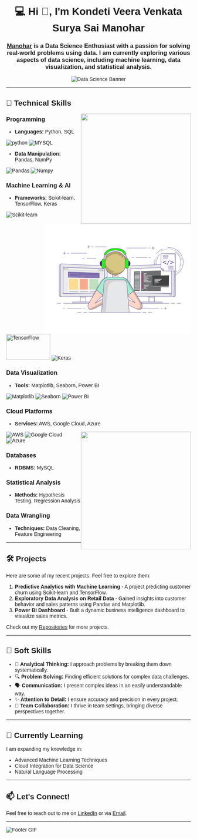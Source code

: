 
<h1 align="center"><font face="Arial">💻 Hi 👋, I'm Kondeti Veera Venkata Surya Sai Manohar </h1>
<h3 align="center"><font face="Arial"><a href="https://www.linkedin.com/in/manohar-kondeti/" target="_blank" rel="noreferrer">Manohar</a> is a Data Science Enthusiast with a passion for solving real-world problems using data. I am currently exploring various aspects of data science, including machine learning, data visualization, and statistical analysis.</font></h3>

<div align="center">
    <img src="https://github.com/user-attachments/assets/8270442c-df8c-41f2-ba1d-aed2e4c36bf9" alt="Data Science Banner" />
</div>

---


## 🚀 **Technical Skills**

<img align="right" height="300" width="300" src="https://media.giphy.com/media/LmNwrBhejkK9EFP504/giphy.gif" />


### Programming
- **Languages:** Python, SQL

<p align="left"><img 
src="https://github.com/user-attachments/assets/fb193712-51f0-4d4a-b822-d0466c034353" alt="python" title="python" width="60" height="60"/> <img src="https://github.com/user-attachments/assets/1bd26e2e-a762-41ab-a6c8-535cdca9df3b" alt="MYSQL" title="MYSQL" width="80" height="60"/>  </p>

- **Data Manipulation:** Pandas, NumPy  

<p align="left"><img 
src="https://github.com/user-attachments/assets/dea647dc-cd87-416f-a213-45821ea0a9a8" alt="Pandas" title="pandas" width="80" height="70"/> <img src="https://github.com/user-attachments/assets/ecfd80be-4919-4e53-a6c9-f5804046ba77" alt="Numpy" title="Numpy" width="70" height="70"/>  </p>

### Machine Learning & AI

<img align="right" height="300" width="400" src="https://raw.githubusercontent.com/mikonoid/mikonoid/main/images/gifs/coder3.gif" />

- **Frameworks:** Scikit-learn, TensorFlow, Keras

<p align="left"><img 
src="https://github.com/user-attachments/assets/d179410a-25c0-42a6-bfea-b90d9d846cbc" alt="Scikit-learn" title="Scikit-learn" width="120" height="70"/> <img src="https://github.com/user-attachments/assets/d785aef0-48f1-4e93-83f0-840980a89821" title="TensorFlow" width="120" height="70"/> 
 <img src="https://github.com/user-attachments/assets/1350d035-4d39-4a1a-880d-3226b92be1ec" alt="Keras" title="Keras" width="120" height="70"/>  </p>



### Data Visualization

- **Tools:** Matplotlib, Seaborn, Power BI

<p align="left"><img 
src="https://github.com/user-attachments/assets/060231db-5d6f-451f-ad2f-c54cd3fa5a84" alt="Matplotlib" title="Matplotlib" width="70" height="70"/> <img src="https://github.com/user-attachments/assets/b6f5e105-7009-4c97-8d1c-b73d59d1320e" alt="Seaborn" title="Seaborn" width="70" height="70"/> <img src="https://github.com/user-attachments/assets/8a7d6682-d126-462f-87ba-a02d4c6b0bec" alt="Power BI" title="Power BI" width="70" height="70"/>  </p>

### Cloud Platforms

- **Services:** AWS, Google Cloud, Azure
<img align="right" height="320" width="300" src="https://github.com/user-attachments/assets/9480e480-4a63-4316-83b1-872958f138e5" /> 
<p align="left"><img 
src="https://github.com/user-attachments/assets/901e476c-e7c8-4eba-96b9-1edba690f2aa" alt="AWS" title="AWS" width="100" height="70"/> <img src="https://github.com/user-attachments/assets/713cca13-5dda-4ed1-b9d2-13132fb51472" alt="Google Cloud" title="Google Cloud" width="80" height="80"/> <img src="https://github.com/user-attachments/assets/901376d3-b952-4dee-86bc-d44084de1425" alt="Azure" title="Azure" width="100" height="80"/> </p>



### Databases
- **RDBMS:** MySQL  

### Statistical Analysis

- **Methods:** Hypothesis Testing, Regression Analysis  

### Data Wrangling

- **Techniques:** Data Cleaning, Feature Engineering  

---

## 🛠 **Projects**
Here are some of my recent projects. Feel free to explore them:

1. **Predictive Analytics with Machine Learning** - A project predicting customer churn using Scikit-learn and TensorFlow.
2. **Exploratory Data Analysis on Retail Data** - Gained insights into customer behavior and sales patterns using Pandas and Matplotlib.
3. **Power BI Dashboard** - Built a dynamic business intelligence dashboard to visualize sales metrics.

Check out my [Repositories](https://github.com/manohar48936?tab=repositories) for more projects.

---

## 🌟 **Soft Skills**
- 🧠 **Analytical Thinking:** I approach problems by breaking them down systematically.
- 🔍 **Problem Solving:** Finding efficient solutions for complex data challenges.
- 🗣️ **Communication:** I present complex ideas in an easily understandable way.
- ✨ **Attention to Detail:** I ensure accuracy and precision in every project.
- 👥 **Team Collaboration:** I thrive in team settings, bringing diverse perspectives together.

---

## 🌱 **Currently Learning**
I am expanding my knowledge in:
- Advanced Machine Learning Techniques
- Cloud Integration for Data Science
- Natural Language Processing

---

## 📫 **Let's Connect!**
Feel free to reach out to me on [LinkedIn](https://www.linkedin.com/in/manohar-kondeti/) or via [Email](manohar48936@gmail.com).

---

![Footer GIF](https://media.giphy.com/media/3oKIPf3C7HqqYBVcCk/giphy.gif) <!-- Replace with your own gif -->

